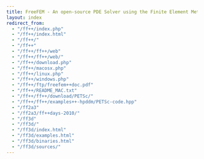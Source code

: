 ```yaml
---
title: FreeFEM - An open-source PDE Solver using the Finite Element Method
layout: index
redirect_from:
  - "/ff++/index.php"
  - "/ff++/index.html"
  - "/ff++/"
  - "/ff++"
  - "/ff++/ff++/web"
  - "/ff++/ff++/web/"
  - "/ff++/download.php"
  - "/ff++/macosx.php"
  - "/ff++/linux.php"
  - "/ff++/windows.php"
  - "/ff++/ftp/freefem++doc.pdf"
  - "/ff++/README_MAC.txt"
  - "/ff++/ff++/download/PETSc/"
  - "/ff++/ff++/examples++-hpddm/PETSc-code.hpp"
  - "/ff2a3"
  - "/ff2a3/ff++days-2010/"
  - "/ff3d"
  - "/ff3d/"
  - "/ff3d/index.html"
  - "/ff3d/examples.html"
  - "/ff3d/binaries.html"
  - "/ff3d/sources/"
---
```

